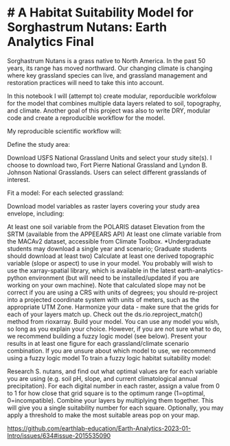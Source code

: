 # # A Habitat Suitability Model for Sorghastrum Nutans: Earth Analytics Final

Sorghastrum Nutans is a grass native to North America. In the past 50 years, its range has moved northward. Our changing climate is changing where key grassland species can live, and grassland management and restoration practices will need to take this into account.

In this notebook I will (attempt to) create modular, reporducible workfolow for the model that combines multiple data layers related to soil, topography, and climate. Another goal of this project was also to write DRY, modular code and create a reproducible workflow for the model.

My reproducible scientific workflow will: 

Define the study area:

Download  USFS National Grassland Units and select your study site(s). I choose to download two, Fort Pierre National Grassland and Lyndon B. Johnson National Grasslands. Users can select different grasslands of interest. 

Fit a model: For each selected grassland:

Download model variables as raster layers covering your study area envelope, including:


At least one soil variable from the POLARIS dataset
Elevation from the SRTM (available from the APPEEARS API)
At least one climate variable from the MACAv2 dataset, accessible from Climate Toolbox. *Undergraduate students may download a single year and scenario; Graduate students should download at least two)
Calculate at least one derived topographic variable (slope or aspect) to use in your model. You probably will wish to use the xarray-spatial library, which is available in the latest earth-analytics-python environment (but will need to be installed/updated if you are working on your own machine). Note that calculated slope may not be correct if you are using a CRS with units of degrees; you should re-project into a projected coordinate system with units of meters, such as the appropriate UTM Zone.
Harmonize your data - make sure that the grids for each of your layers match up. Check out the ds.rio.reproject_match() method from rioxarray.
Build your model. You can use any model you wish, so long as you explain your choice. However, if you are not sure what to do, we recommend building a fuzzy logic model (see below).
Present your results in at least one figure for each grassland/climate scenario combination.
If you are unsure about which model to use, we recommend using a fuzzy logic model
To train a fuzzy logic habitat suitability model:

Research S. nutans, and find out what optimal values are for each variable you are using (e.g. soil pH, slope, and current climatological annual precipitation).
For each digital number in each raster, assign a value from 0 to 1 for how close that grid square is to the optimum range (1=optimal, 0=incompatible).
Combine your layers by multiplying them together. This will give you a single suitability number for each square.
Optionally, you may apply a threshold to make the most suitable areas pop on your map.


https://github.com/earthlab-education/Earth-Analytics-2023-01-Intro/issues/634#issue-2015535090
